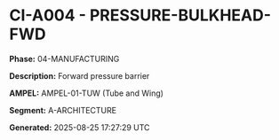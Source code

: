 # CI-A004 - PRESSURE-BULKHEAD-FWD

**Phase:** 04-MANUFACTURING

**Description:** Forward pressure barrier

**AMPEL:** AMPEL-01-TUW (Tube and Wing)

**Segment:** A-ARCHITECTURE

**Generated:** 2025-08-25 17:27:29 UTC

